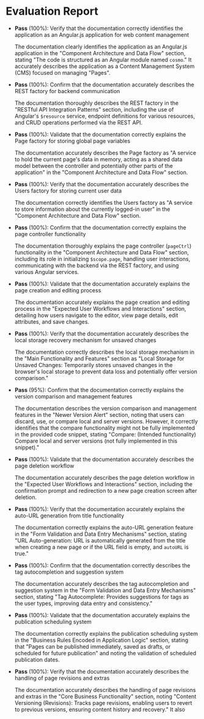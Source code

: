 # Evaluation Report

- **Pass** (100%): Verify that the documentation correctly identifies the application as an Angular.js application for web content management
  
  The documentation clearly identifies the application as an Angular.js application in the "Component Architecture and Data Flow" section, stating "The code is structured as an Angular module named `cosmo`." It accurately describes the application as a Content Management System (CMS) focused on managing "Pages".

- **Pass** (100%): Confirm that the documentation accurately describes the REST factory for backend communication
  
  The documentation thoroughly describes the REST factory in the "RESTful API Integration Patterns" section, including the use of Angular's `$resource` service, endpoint definitions for various resources, and CRUD operations performed via the REST API.

- **Pass** (100%): Validate that the documentation correctly explains the Page factory for storing global page variables
  
  The documentation accurately describes the Page factory as "A service to hold the current page's data in memory, acting as a shared data model between the controller and potentially other parts of the application" in the "Component Architecture and Data Flow" section.

- **Pass** (100%): Verify that the documentation accurately describes the Users factory for storing current user data
  
  The documentation correctly identifies the Users factory as "A service to store information about the currently logged-in user" in the "Component Architecture and Data Flow" section.

- **Pass** (100%): Confirm that the documentation correctly explains the page controller functionality
  
  The documentation thoroughly explains the page controller (`pageCtrl`) functionality in the "Component Architecture and Data Flow" section, including its role in initializing `$scope.page`, handling user interactions, communicating with the backend via the REST factory, and using various Angular services.

- **Pass** (100%): Validate that the documentation accurately explains the page creation and editing process
  
  The documentation accurately explains the page creation and editing process in the "Expected User Workflows and Interactions" section, detailing how users navigate to the editor, view page details, edit attributes, and save changes.

- **Pass** (100%): Verify that the documentation accurately describes the local storage recovery mechanism for unsaved changes
  
  The documentation correctly describes the local storage mechanism in the "Main Functionality and Features" section as "Local Storage for Unsaved Changes: Temporarily stores unsaved changes in the browser's local storage to prevent data loss and potentially offer version comparison."

- **Pass** (95%): Confirm that the documentation correctly explains the version comparison and management features
  
  The documentation describes the version comparison and management features in the "Newer Version Alert" section, noting that users can discard, use, or compare local and server versions. However, it correctly identifies that the compare functionality might not be fully implemented in the provided code snippet, stating "Compare: (Intended functionality) Compare local and server versions (not fully implemented in this snippet)."

- **Pass** (100%): Validate that the documentation accurately describes the page deletion workflow
  
  The documentation accurately describes the page deletion workflow in the "Expected User Workflows and Interactions" section, including the confirmation prompt and redirection to a new page creation screen after deletion.

- **Pass** (100%): Verify that the documentation accurately explains the auto-URL generation from title functionality
  
  The documentation correctly explains the auto-URL generation feature in the "Form Validation and Data Entry Mechanisms" section, stating "URL Auto-generation: URL is automatically generated from the title when creating a new page or if the URL field is empty, and `autoURL` is true."

- **Pass** (100%): Confirm that the documentation correctly describes the tag autocompletion and suggestion system
  
  The documentation accurately describes the tag autocompletion and suggestion system in the "Form Validation and Data Entry Mechanisms" section, stating "Tag Autocomplete: Provides suggestions for tags as the user types, improving data entry and consistency."

- **Pass** (100%): Validate that the documentation accurately explains the publication scheduling system
  
  The documentation correctly explains the publication scheduling system in the "Business Rules Encoded in Application Logic" section, stating that "Pages can be published immediately, saved as drafts, or scheduled for future publication" and noting the validation of scheduled publication dates.

- **Pass** (100%): Verify that the documentation accurately describes the handling of page revisions and extras
  
  The documentation accurately describes the handling of page revisions and extras in the "Core Business Functionality" section, noting "Content Versioning (Revisions): Tracks page revisions, enabling users to revert to previous versions, ensuring content history and recovery." It also